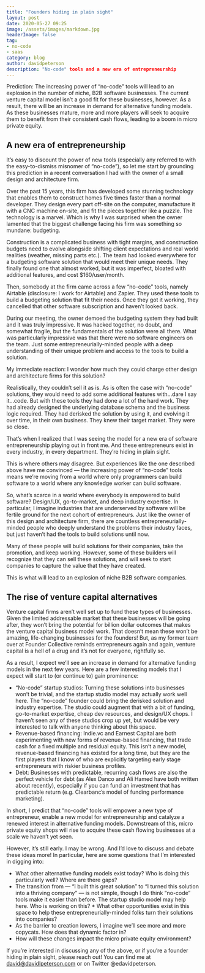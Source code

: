 ```yaml
---
title: "Founders hiding in plain sight"
layout: post
date: 2020-05-27 09:25
image: /assets/images/markdown.jpg
headerImage: false
tag:
- no-code
- saas
category: blog
author: davidpeterson
description: "No-code" tools and a new era of entrepreneurship
---
```


Prediction: The increasing power of “no-code” tools will lead to an explosion in the number of niche, B2B software businesses. The current venture capital model isn’t a good fit for these businesses, however. As a result, there will be an increase in demand for alternative funding models. As these businesses mature, more and more players will seek to acquire them to benefit from their consistent cash flows, leading to a boom in micro private equity.

## A new era of entrepreneurship

It’s easy to discount the power of new tools (especially any referred to with the easy-to-dismiss misnomer of “no-code”), so let me start by grounding this prediction in a recent conversation I had with the owner of a small design and architecture firm.

Over the past 15 years, this firm has developed some stunning technology that enables them to construct homes five times faster than a normal developer. They design every part off-site on the computer, manufacture it with a CNC machine on-site, and fit the pieces together like a puzzle. The technology is a marvel.
Which is why I was surprised when the owner lamented that the biggest challenge facing his firm was something so mundane: budgeting.

Construction is a complicated business with tight margins, and construction budgets need to evolve alongside shifting client expectations and real world realities (weather, missing parts etc.). The team had looked everywhere for a budgeting software solution that would meet their unique needs. They finally found one that almost worked, but it was imperfect, bloated with additional features, and cost $160/user/month.

Then, somebody at the firm came across a few “no-code” tools, namely Airtable (disclosure: I work for Airtable) and Zapier. They used these tools to build a budgeting solution that fit their needs. Once they got it working, they cancelled that other software subscription and haven’t looked back.

During our meeting, the owner demoed the budgeting system they had built and it was truly impressive. It was hacked together, no doubt, and somewhat fragile, but the fundamentals of the solution were all there. What was particularly impressive was that there were no software engineers on the team. Just some entrepreneurially-minded people with a deep understanding of their unique problem and access to the tools to build a solution.

My immediate reaction: I wonder how much they could charge other design and architecture firms for this solution?

Realistically, they couldn’t sell it as is. As is often the case with “no-code” solutions, they would need to add some additional features with…dare I say it…code. But with these tools they had done a lot of the hard work. They had already designed the underlying database schema and the business logic required. They had derisked the solution by using it, and evolving it over time, in their own business. They knew their target market. They were so close.

That’s when I realized that I was seeing the model for a new era of software entrepreneurship playing out in front me. And these entrepreneurs exist in every industry, in every department. They’re hiding in plain sight.

This is where others may disagree. But experiences like the one described above have me convinced — the increasing power of “no-code” tools means we’re moving from a world where only programmers can build software to a world where any knowledge worker can build software.

So, what’s scarce in a world where everybody is empowered to build software? Design/UX, go-to-market, and deep industry expertise. In particular, I imagine industries that are underserved by software will be fertile ground for the next cohort of entrepreneurs. Just like the owner of this design and architecture firm, there are countless entrepreneurially-minded people who deeply understand the problems their industry faces, but just haven’t had the tools to build solutions until now.

Many of these people will build solutions for their companies, take the promotion, and keep working. However, some of these builders will recognize that they can sell these solutions, and will seek to start companies to capture the value that they have created.

This is what will lead to an explosion of niche B2B software companies.

## The rise of venture capital alternatives

Venture capital firms aren’t well set up to fund these types of businesses. Given the limited addressable market that these businesses will be going after, they won’t bring the potential for billion dollar outcomes that makes the venture capital business model work. That doesn’t mean these won’t be amazing, life-changing businesses for the founders! But, as my former team over at Founder Collective reminds entrepreneurs again and again, venture capital is a hell of a drug and it’s not for everyone, rightfully so.

As a result, I expect we’ll see an increase in demand for alternative funding models in the next few years. Here are a few interesting models that I expect will start to (or continue to) gain prominence:

* “No-code” startup studios: Turning these solutions into businesses won’t be trivial, and the startup studio model may actually work well here. The “no-code” founder could bring the derisked solution and industry expertise. The studio could augment that with a bit of funding, go-to-market expertise, cheap dev resources, and design/UX chops. I haven’t seen any of these studios crop up yet, but would be very interested to talk with anyone thinking about this space.
* Revenue-based financing: Indie.vc and Earnest Capital are both experimenting with new forms of revenue-based financing, that trade cash for a fixed multiple and residual equity. This isn’t a new model, revenue-based financing has existed for a long time, but they are the first players that I know of who are explicitly targeting early stage entrepreneurs with riskier business profiles.
* Debt: Businesses with predictable, recurring cash flows are also the perfect vehicle for debt (as Alex Danco and Ali Hamed have both written about recently), especially if you can fund an investment that has predictable return (e.g. Clearbanc’s model of funding performance marketing).

In short, I predict that “no-code” tools will empower a new type of entrepreneur, enable a new model for entrepreneurship and catalyze a renewed interest in alternative funding models. Downstream of this, micro private equity shops will rise to acquire these cash flowing businesses at a scale we haven’t yet seen.

However, it’s still early. I may be wrong. And I’d love to discuss and debate these ideas more! In particular, here are some questions that I’m interested in digging into:

* What other alternative funding models exist today? Who is doing this particularly well? Where are there gaps?
* The transition from — “I built this great solution” to “I turned this solution into a thriving company” — is not simple, though I do think “no-code” tools make it easier than before. The startup studio model may help here. Who is working on this? * What other opportunities exist in this space to help these entrepreneurially-minded folks turn their solutions into companies?
* As the barrier to creation lowers, I imagine we’ll see more and more copycats. How does that dynamic factor in?
* How will these changes impact the micro private equity environment?

If you’re interested in discussing any of the above, or if you’re a founder hiding in plain sight, please reach out! You can find me at david@davidlpeterson.com or on Twitter @edavidpeterson.
